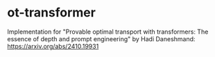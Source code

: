 # ot-transformer

Implementation for "Provable optimal transport with transformers: The essence of depth and prompt engineering" by Hadi Daneshmand: https://arxiv.org/abs/2410.19931
